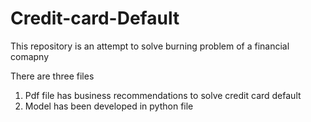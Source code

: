 # Credit-card-Default
This repository is an attempt to solve burning problem of a financial comapny

There are three files 
1. Pdf file has business recommendations to solve credit card default
2. Model has been developed in python file
